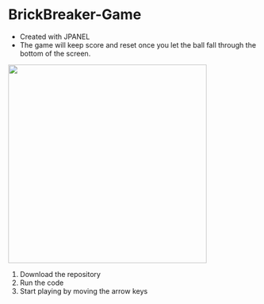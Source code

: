 # BrickBreaker-Game
* Created with JPANEL
* The game will keep score and reset once you let the ball fall through the bottom of the screen. 


<img src="https://github.com/pacellidomonic/BrickBreaker-Game/assets/63662881/44188c8c-025a-4cb2-8081-a86c88b589c9" width="400"/>


1. Download the repository
2. Run the code
3. Start playing by moving the arrow keys
